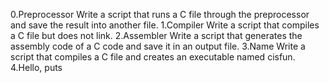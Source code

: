 0.Preprocessor
Write a script that runs a C file through the preprocessor and save the result into another file.
1.Compiler
Write a script that compiles a C file but does not link.
2.Assembler
Write a script that generates the assembly code of a C code and save it in an output file.
3.Name
Write a script that compiles a C file and creates an executable named cisfun.
4.Hello, puts
